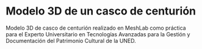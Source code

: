 # Modelo 3D de un casco de centurión
Modelo 3D de casco de centurión realizado en MeshLab como práctica para el Experto Universitario en Tecnologías Avanzadas para la Gestión y Documentación del Patrimonio Cultural de la UNED.
